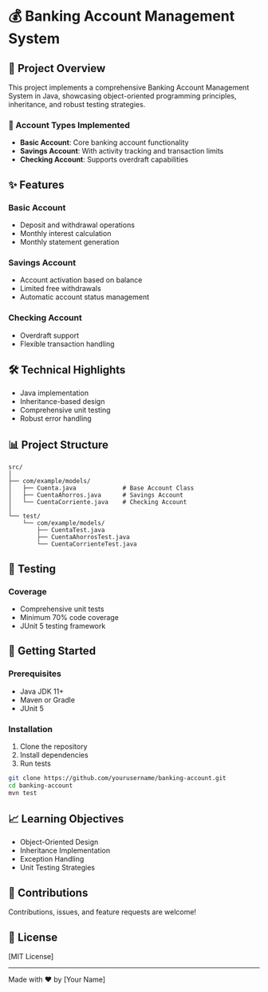 # 💰 Banking Account Management System 

## 🌟 Project Overview

This project implements a comprehensive Banking Account Management System in Java, showcasing object-oriented programming principles, inheritance, and robust testing strategies.

### 🏦 Account Types Implemented
- **Basic Account**: Core banking account functionality
- **Savings Account**: With activity tracking and transaction limits
- **Checking Account**: Supports overdraft capabilities

## ✨ Features

### Basic Account
- Deposit and withdrawal operations
- Monthly interest calculation
- Monthly statement generation

### Savings Account
- Account activation based on balance
- Limited free withdrawals
- Automatic account status management

### Checking Account
- Overdraft support
- Flexible transaction handling

## 🛠 Technical Highlights
- Java implementation
- Inheritance-based design
- Comprehensive unit testing
- Robust error handling

## 📊 Project Structure

```
src/
│
├── com/example/models/
│   ├── Cuenta.java             # Base Account Class
│   ├── CuentaAhorros.java      # Savings Account
│   └── CuentaCorriente.java    # Checking Account
│
└── test/
    └── com/example/models/
        ├── CuentaTest.java
        ├── CuentaAhorrosTest.java
        └── CuentaCorrienteTest.java
```

## 🧪 Testing

### Coverage
- Comprehensive unit tests
- Minimum 70% code coverage
- JUnit 5 testing framework

## 🚀 Getting Started

### Prerequisites
- Java JDK 11+
- Maven or Gradle
- JUnit 5

### Installation
1. Clone the repository
2. Install dependencies
3. Run tests

```bash
git clone https://github.com/yourusername/banking-account.git
cd banking-account
mvn test
```

## 📈 Learning Objectives

- Object-Oriented Design
- Inheritance Implementation
- Exception Handling
- Unit Testing Strategies

## 🤝 Contributions

Contributions, issues, and feature requests are welcome!

## 📄 License

[MIT License]

---

Made with ❤️ by [Your Name]
